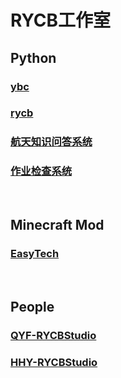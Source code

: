 # RYCB工作室

## Python
### [ybc][ybc]
### [rycb][rycb]
### [航天知识问答系统][akqas]
### [作业检查系统][hcs]
&nbsp;
## Minecraft Mod
### [EasyTech][ET]
&nbsp;
## People
### [QYF-RYCBStudio][qr]
### [HHY-RYCBStudio][hr]

[ybc]:https://QYF-RYCBStudio.github.io/ybc
[rycb]:https://QYF-RYCBStudio.github.io/rycb.github.io
[akqas]:https://qyf-rycbstudio.github.io/Aerospace-Knowledge-Question-Answering-System/
[ET]:https://rycbstudio.github.io/EasyTech
[qr]:https://github.com/QYF-RYCBStudio
[hr]:https://github.com/HHY-RYCBStudio
[hcs]:https://qyf-rycbstudio.github.io/HCS
